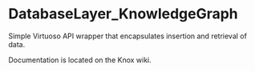 # DatabaseLayer_KnowledgeGraph

Simple Virtuoso API wrapper that encapsulates insertion and retrieval of data.

Documentation is located on the Knox wiki.
